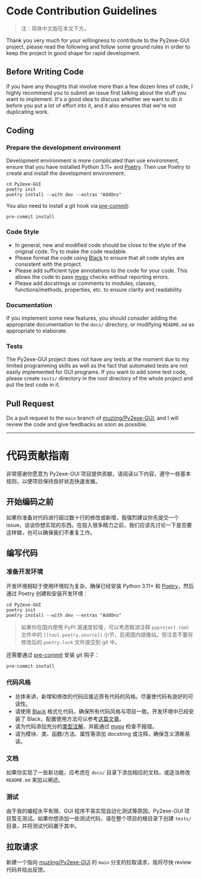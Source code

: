 # Code Contribution Guidelines

> 注：简体中文版在本文下方。

Thank you very much for your willingness to contribute to the Py2exe-GUI project, please read the following and follow
some ground rules in order to keep the project in good shape for rapid development.

## Before Writing Code

If you have any thoughts that involve more than a few dozen lines of code, I highly recommend you to submit an issue first talking about the stuff you want to implement. It's a good idea to discuss whether we want to do it before you put a lot of effort into it, and it also ensures that we're not duplicating work.

## Coding

### Prepare the development environment

Development environment is more complicated than use environment, ensure that you have installed Python 3.11+ and [Poetry](https://python-poetry.org/docs/#installation). Then use Poetry to create and install the development environment:

```shell
cd Py2exe-GUI
poetry init
poetry install --with dev --extras "AddOns"
```

You also need to install a git hook via [pre-commit](https://pre-commit.com/):

```shell
pre-commit install
```

### Code Style

- In general, new and modified code should be close to the style of the original code. Try to make the code readable.
- Please format the code using [Black](https://black.readthedocs.io/en/stable/) to ensure that all code styles are consistent with the project.
- Please add sufficient type annotations to the code for your code. This allows the code to pass [mypy](https://mypy.readthedocs.io/en/stable/) checks without reporting errors.
- Please add docstrings or comments to modules, classes, functions/methods, properties, etc. to ensure clarity and readability.

### Documentation

If you implement some new features, you should consider adding the appropriate documentation to the `docs/` directory, or modifying `README.md` as appropriate to elaborate.

### Tests

The Py2exe-GUI project does not have any tests at the moment due to my limited programming skills as well as the fact that automated tests are not easily implemented for GUI programs. If you want to add some test code, please create `tests/` directory in the root directory of the whole project and put the test code in it.

## Pull Request

Do a pull request to the `main` branch of [muziing/Py2exe-GUI](https://github.com/muziing/Py2exe-GUI), and I will review the code and give feedbacks as soon as possible.

-----

# 代码贡献指南

非常感谢你愿意为 Py2exe-GUI 项目提供贡献，请阅读以下内容，遵守一些基本规则，以便项目保持良好状态快速发展。

## 开始编码之前

如果你准备对代码进行超过数十行的修改或新增，我强烈建议你先提交一个 issue，谈谈你想实现的东西。在投入很多精力之前，我们应该先讨论一下是否要这样做，也可以确保我们不重复工作。

## 编写代码

### 准备开发环境

开发环境相较于使用环境较为复杂，确保已经安装 Python 3.11+ 和 [Poetry](https://python-poetry.org/docs/#installation)，然后通过 Poetry 创建和安装开发环境：

```shell
cd Py2exe-GUI
poetry init
poetry install --with dev --extras "AddOns"
```

> 如果你在国内使用 PyPI 源速度较慢，可以考虑取消注释 `pyproject.toml` 文件中的 `[[tool.poetry.source]]`
> 小节，启用国内镜像站。但注意不要将修改后的 `poetry.lock` 文件提交到 git 中。

还需要通过 [pre-commit](https://pre-commit.com/) 安装 git 钩子：

```shell
pre-commit install
```

### 代码风格

- 总体来讲，新增和修改的代码应接近原有代码的风格。尽量使代码有良好的可读性。
- 请使用 [Black](https://black.readthedocs.io/en/stable/) 格式化代码，确保所有代码风格与项目一致。开发环境中已经安装了 Black，配置使用方法可以参考[这篇文章](https://muzing.top/posts/a29e4743/)。
- 请为代码添加充分的[类型注解](https://muzing.top/posts/84a8da1c/)，并能通过 [mypy](https://mypy.readthedocs.io/en/stable/) 检查不报错。
- 请为模块、类、函数/方法、属性等添加 docstring 或注释，确保含义清晰易读。

### 文档

如果你实现了一些新功能，应考虑在 `docs/` 目录下添加相应的文档，或适当修改 `README.md` 来加以阐述。

### 测试

由于我的编程水平有限、GUI 程序不易实现自动化测试等原因，Py2exe-GUI 项目暂无测试。如果你想添加一些测试代码，请在整个项目的根目录下创建 `tests/` 目录，并将测试代码置于其中。

## 拉取请求

新建一个指向 [muziing/Py2exe-GUI](https://github.com/muziing/Py2exe-GUI) 的 `main` 分支的拉取请求，我将尽快 review 代码并给出反馈。
